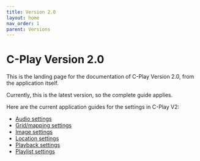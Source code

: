 ```yaml
---
title: Version 2.0
layout: home
nav_order: 1
parent: Versions
---
```


# C-Play Version 2.0

This is the landing page for the documentation of C-Play Version 2.0, from the application itself.

Currently, this is the latest version, so the complete guide applies.

Here are the current application guides for the settings in C-Play V2:

 - [Audio settings](../guides/settings/audio)
 - [Grid/mapping settings](../guides/settings/grid)
 - [Image settings](../guides/settings/image)
 - [Location settings](../guides/settings/location)
 - [Playback settings](../guides/settings/playback)
 - [Playlist settings](../guides/settings/playlist)